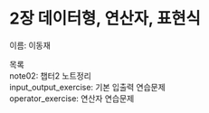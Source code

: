 # 2장 데이터형, 연산자, 표현식

이름: 이동재   

목록  
note02: 챕터2 노트정리  
input_output_exercise: 기본 입출력 연습문제  
operator_exercise: 연산자 연습문제  